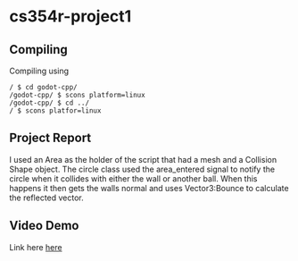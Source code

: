 # cs354r-project1
## Compiling 

Compiling using 
```
/ $ cd godot-cpp/
/godot-cpp/ $ scons platform=linux
/godot-cpp/ $ cd ../
/ $ scons platfor=linux
```

## Project Report

I used an Area as the holder of the script that had a
mesh and a Collision Shape object. The circle class used
the area_entered signal to notify the circle when it
collides with either the wall or another ball. When this
happens it then gets the walls normal and uses Vector3:Bounce
to calculate the reflected vector.

## Video Demo

Link here [here](https://youtu.be/0Q_aePeqzzI)
